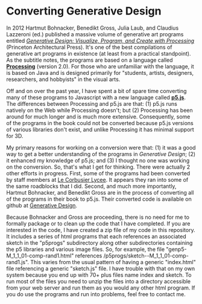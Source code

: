 <h1>Converting Generative Design</h1>
<p>
In 2012 Hartmut Bohnacker, Benedikt Gross, Julia Laub, and Claudius Lazzeroni (ed.) published a massive volume of generative art programs entitled <a href="http://onformative.com/work/book-generative-gestaltung"><i>Generative Design: Visualize, Program, and Create with Processing</i></a> (Princeton Architectural Press). It's one of the best compilations of generative art programs in existence (at least from a practical standpoint). As the subtitle notes, the programs are based on a language called <a href="https://processing.org/"><strong>Processing</strong></a> (version 2.0). For those who are unfamiliar with the language, it is based on Java and is designed primarily for "students, artists, designers, researchers, and hobbyists" in the visual arts.
<p>
Off and on over the past year, I have spent a bit of spare time converting many of these programs to Javascript with a new language called <a href="https://p5js.org"><strong>p5.js</strong></a>. The differences between Processing and p5.js are that: (1) p5.js runs natively on the Web while Processing doesn't; but (2) Processing has been around for much longer and is much more extensive. Consequently, some of the programs in the book could not be converted because p5.js versions of various libraries don't exist, and unlike Processing it has minimal support for 3D.
<p>
My primary reasons for working on a conversion were that: (1) it was a good way to get a better understanding of the programs in <i>Generative Design</i>; (2) it enhanced my knowledge of p5.js; and (3) I thought no one was working on the conversion. So, that's what I get for thinking. There were actually 2 other efforts in progress. First, some of the programs had been converted by staff members at <a href = "http://www.lyceelecorbusier.eu/p5js/?p=2403">Le Corbusier Lycee</a>. It appears they ran into some of the same roadblocks that I did. Second, and much more importantly, Hartmut Bohnacker, and Benedikt Gross are in the process of converting all of the programs in their book to p5.js. Their converted code is available on github at 
<a href="https://github.com/generative-design">Generative Design</a>.
<p>
Because Bohnacker and Gross are proceeding, there is no need for me to formally package or to clean up the code that I have completed. If you are interested in the code, I have created a zip file of my code in this repository. It includes a series of html programs that each references an associated sketch in the "p5progs" subdirectory along other subdirectories containing the p5 libraries and various image files. So, for example, the file "genp5-M_1_1_01-comp-rand1.html" references /p5progs/sketch--M_1_1_01-comp-rand1.js". This varies from the usual pattern of having a generic "index.html" file referencing a generic "sketch.js" file. I have trouble with that on my own system because you end up with 70+ plus files name index and sketch. To run most of the files you need to unzip the files into a directory accessible from your web server and run them as you would any other html program. If you do use the programs and run into problems, feel free to contact me. 
